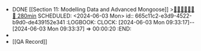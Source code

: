 - DONE  [[Section 11: Modelling Data and Advanced Mongoose]] >[🍅🍅🍅🍅🍅🍅🍅 280min](#agenda-pomo://?t=f-1717378714525-2400%2Cf-1717381642667-2400%2Cf-1717393908080-2400%2Cf-1717397221997-2400%2Cf-1717399702537-2400%2Cf-1717403333814-2400%2Cf-1717405764435-2400)
  SCHEDULED: <2024-06-03 Mon>
  id:: 665c11c2-e3d9-4522-b9d0-de439152e341
  :LOGBOOK:
  CLOCK: [2024-06-03 Mon 09:33:17]--[2024-06-03 Mon 09:33:37] =>  00:00:20
  :END:
-
- [[QA Record]]